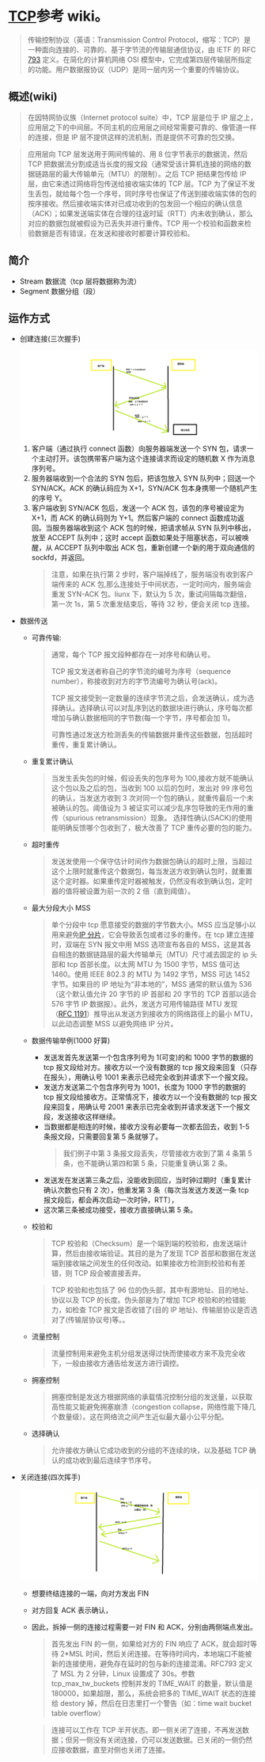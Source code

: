 # [TCP](https://zh.wikipedia.org/wiki/%E4%BC%A0%E8%BE%93%E6%8E%A7%E5%88%B6%E5%8D%8F%E8%AE%AE)参考 wiki。

> 传输控制协议（英语：Transmission Control Protocol，缩写：TCP）是一种面向连接的、可靠的、基于字节流的传输层通信协议，由 IETF 的 RFC [793](https://tools.ietf.org/html/rfc793) 定义。在简化的计算机网络 OSI 模型中，它完成第四层传输层所指定的功能。用户数据报协议（UDP）是同一层内另一个重要的传输协议。

## 概述(wiki)

> 在因特网协议族（Internet protocol suite）中，TCP 层是位于 IP 层之上，应用层之下的中间层。不同主机的应用层之间经常需要可靠的、像管道一样的连接，但是 IP 层不提供这样的流机制，而是提供不可靠的包交换。

> 应用层向 TCP 层发送用于网间传输的、用 8 位字节表示的数据流，然后 TCP 把数据流分割成适当长度的报文段（通常受该计算机连接的网络的数据链路层的最大传输单元（MTU）的限制）。之后 TCP 把结果包传给 IP 层，由它来透过网络将包传送给接收端实体的 TCP 层。TCP 为了保证不发生丢包，就给每个包一个序号，同时序号也保证了传送到接收端实体的包的按序接收。然后接收端实体对已成功收到的包发回一个相应的确认信息（ACK）；如果发送端实体在合理的往返时延（RTT）内未收到确认，那么对应的数据包就被假设为已丢失并进行重传。TCP 用一个校验和函数来检验数据是否有错误，在发送和接收时都要计算校验和。

## 简介

-   Stream 数据流（tcp 层将数据称为流）
-   Segment 数据分组（段）

## 运作方式

-   创建连接(三次握手)

    <img style="object-fit: fill;" src="../assets/network/tcpconnect.png"/>

    1. 客户端（通过执行 connect 函数）向服务器端发送一个 SYN 包，请求一个主动打开。该包携带客户端为这个连接请求而设定的随机数 X 作为消息序列号。
    2. 服务器端收到一个合法的 SYN 包后，把该包放入 SYN 队列中；回送一个 SYN/ACK。ACK 的确认码应为 X+1，SYN/ACK 包本身携带一个随机产生的序号 Y。
    3. 客户端收到 SYN/ACK 包后，发送一个 ACK 包，该包的序号被设定为 X+1，而 ACK 的确认码则为 Y+1。然后客户端的 connect 函数成功返回。当服务器端收到这个 ACK 包的时候，把请求帧从 SYN 队列中移出，放至 ACCEPT 队列中；这时 accept 函数如果处于阻塞状态，可以被唤醒，从 ACCEPT 队列中取出 ACK 包，重新创建一个新的用于双向通信的 sockfd，并返回。
        > 注意，如果在执行第 2 步时，客户端掉线了，服务端没有收到客户端传来的 ACK 包,那么连接处于中间状态，一定时间内，服务端会重发 SYN-ACK 包。liunx 下，默认为 5 次，重试间隔每次翻倍，第一次 1s，第 5 次重发结束后，等待 32 秒，便会关闭 tcp 连接。

-   数据传送

    -   可靠传输:

        > 通常，每个 TCP 报文段种都存在一对序号和确认号。
        >
        > TCP 报文发送者称自己的字节流的编号为序号（sequence number），称接收到对方的字节流编号为确认号(ack)。
        >
        > TCP 报文接受到一定数量的连续字节流之后，会发送确认，成为选择确认。选择确认可以对乱序到达的数据块进行确认，序号每次都增加与确认数据相同的字节数(每一个字节，序号都会加 1)。
        >
        > 可靠性通过发送方检测丢失的传输数据并重传这些数据，包括超时重传，重复累计确认。

    -   重复累计确认
        > 当发生丢失包的时候，假设丢失的包序号为 100,接收方就不能确认这个包以及之后的包，当收到 100 以后的包时，发出对 99 序号包的确认，当发送方收到 3 次对同一个包的确认，就重传最后一个未被确认的包。阈值设为 3 被证实可以减少乱序包导致的无作用的重传（spurious retransmission）现象。 选择性确认(SACK)的使用能明确反馈哪个包收到了，极大改善了 TCP 重传必要的包的能力。
    -   超时重传
        > 发送发使用一个保守估计时间作为数据包确认的超时上限，当超过这个上限时就重传这个数据包，每当发送方收到确认包时，就重置这个定时器。如果重传定时器被触发，仍然没有收到确认包，定时器的值将被设置为前一次的 2 倍（直到阈值）。
    -   最大分段大小 MSS
        > 单个分段中 tcp 愿意接受的数据的字节数大小。MSS 应当足够小以用来避免[IP 分片](https://zh.wikipedia.org/wiki/IP%E5%88%86%E7%89%87)，它会导致丢包或者过多的重传。在 tcp 建立连接时，双端在 SYN 报文中用 MSS 选项宣布各自的 MSS，这是其各自相连的数据链路层的最大传输单元（MTU）尺寸减去固定的 ip 头部和 tcp 首部长度。以太网 MTU 为 1500 字节，MSS 值可达 1460。使用 IEEE 802.3 的 MTU 为 1492 字节，MSS 可达 1452 字节。如果目的 IP 地址为“非本地的”，MSS 通常的默认值为 536（这个默认值允许 20 字节的 IP 首部和 20 字节的 TCP 首部以适合 576 字节 IP 数据报）。此外，发送方可用传输路径 MTU 发现（[RFC 1191](https://datatracker.ietf.org/doc/html/rfc1191)）推导出从发送方到接收方的网络路径上的最小 MTU，以此动态调整 MSS 以避免网络 IP 分片。
    -   数据传输举例(1000 好算)
        -   发送发首先发送第一个包含序列号为 1(可变)的和 1000 字节的数据的 tcp 报文段给对方。接收方以一个没有数据的 tcp 报文段来回复（只存在报头），用确认号 1001 来表示已经完全收到并请求下一个报文段。
        -   发送方发送第二个包含序列号为 1001，长度为 1000 字节的数据的 tcp 报文段给接收方。正常情况下，接收方以一个没有数据的 tcp 报文段来回复，用确认号 2001 来表示已完全收到并请求发送下一个报文段，发送接收这样继续。
        -   当数据都是相连的时候，接收方没有必要每一次都去回去，收到 1-5 条报文段，只需要回复第 5 条就够了。
            > 我们例子中第 3 条报文段丢失，尽管接收方收到了第 4 条第 5 条，也不能确认第四和第 5 条，只能重复确认第 2 条。
        -   发送发在发送第三条之后，没能收到回应，当时钟过期时（重复累计确认次数也只有 2 次），他重发第 3 条（每次当发送方发送一条 tcp 报文段后，都会再次启动一次时钟，RTT），
        -   这次第三条被成功接受，接收方直接确认第 5 条。
    -   校验和

        > TCP 校验和（Checksum）是一个端到端的校验和，由发送端计算，然后由接收端验证。其目的是为了发现 TCP 首部和数据在发送端到接收端之间发生的任何改动。如果接收方检测到校验和有差错，则 TCP 段会被直接丢弃。

        > TCP 校验和也包括了 96 位的伪头部，其中有源地址、目的地址、协议以及 TCP 的长度。伪头部是为了增加 TCP 校验和的检错能力，如检查 TCP 报文是否收错了(目的 IP 地址)、传输层协议是否选对了(传输层协议号)等。。

    -   流量控制
        > 流量控制用来避免主机分组发送得过快而使接收方来不及完全收下，一般由接收方通告给发送方进行调控。
    -   拥塞控制
        > 拥塞控制是发送方根据网络的承载情况控制分组的发送量，以获取高性能又能避免拥塞崩溃（congestion collapse，网络性能下降几个数量级）。这在网络流之间产生近似最大最小公平分配。
    -   选择确认
        > 允许接收方确认它成功收到的分组的不连续的块，以及基础 TCP 确认的成功收到最后连续字节序号。

-   关闭连接(四次挥手)

    <img src="../assets/network/TCPCLOSE.png"/>

    -   想要终结连接的一端，向对方发出 FIN
    -   对方回复 ACK 表示确认，
    -   因此，拆掉一侧的连接过程需要一对 FIN 和 ACK，分别由两侧端点发出。

        > 首先发出 FIN 的一侧，如果给对方的 FIN 响应了 ACK，就会超时等待 2\*MSL 时间，然后关闭连接。在等待时间内，本地端口不能被新的连接使用，避免存在延时的包与新的连接混淆。RFC793 定义了 MSL 为 2 分钟，Linux 设置成了 30s。参数 tcp_max_tw_buckets 控制并发的 TIME_WAIT 的数量，默认值是 180000，如果超限，那么，系统会把多的 TIME_WAIT 状态的连接给 destory 掉，然后在日志里打一个警告（如：time wait bucket table overflow）

        > 连接可以工作在 TCP 半开状态。即一侧关闭了连接，不再发送数据；但另一侧没有关闭连接，仍可以发送数据。已关闭的一侧仍然应接收数据，直至对侧也关闭了连接。
